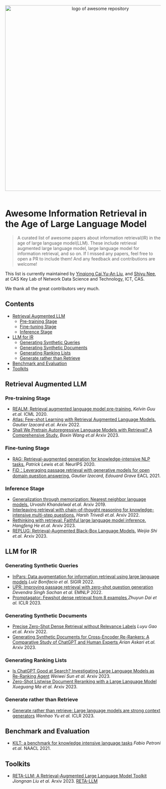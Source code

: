 <p align="center">
  <br>
  <img width="600" src="./imgs/IR with LLM.png" alt="logo of awesome repository">
  <br>
  <br>
</p>

# Awesome Information Retrieval in the Age of Large Language Model

> A curated list of awesome papers about information retrieval(IR) in the age of large language model(LLM). These include retrieval augmented large language model, large language model for information retrieval, and so on. If I missed any papers, feel free to open a PR to include them! And any feedback and contributions are welcome! 

This list is currently maintained by [Yinqiong Cai](https://caiyinqiong.github.io/resume/),[Yu-An Liu](https://davion-liu.github.io/), and [Shiyu Nee](https://shiyunee.github.io/), at CAS Key Lab of Network Data Science and Technology, ICT, CAS. 

We thank all the great contributors very much.

## Contents

- [Retrieval Augmented LLM](#retrieval-augmented-LLM)
	* [Pre-training Stage](#pre-training-stage)  
	* [Fine-tuning Stage](#fine-tuning-stage)        
	* [Inference Stage](#inference-stage) 
- [LLM for IR](#LLM-for-IR)
	* [Generating Synthetic Queries](#generating-synthetic-queries)  
	* [Generating Synthetic Documents](#generating-synthetic-documents) 
	* [Generating Ranking Lists](#generating-ranking-lists)       
	* [Generate rather than Retrieve](#generate-rather-than-retrieve) 
- [Benchmark and Evaluation](#benchmark-and-evaluation)
- [Toolkits](#toolkits)


## Retrieval Augmented LLM

### Pre-training Stage
- [REALM: Retrieval augmented language model pre-training.](http://proceedings.mlr.press/v119/guu20a/guu20a.pdf) *Kelvin Guu et.al.* ICML 2020.
- [Atlas: Few-shot Learning with Retrieval Augmented Language Models.](https://arxiv.org/pdf/2208.03299.pdf?trk=public_post_comment-text) *Gautier Izacard et.al.*  Arxiv 2022.
- [Shall We Pretrain Autoregressive Language Models with Retrieval? A Comprehensive Study.](https://arxiv.org/pdf/2304.06762) *Boxin Wang et.al* Arxiv 2023.

### Fine-tuning Stage

- [RAG: Retrieval-augmented generation for knowledge-intensive NLP tasks.](https://arxiv.org/pdf/2005.12989) *Patrick Lewis et.al.* NeurIPS 2020.
- [FiD：Leveraging passage retrieval with generative models for open domain question answering.](https://arxiv.org/pdf/2007.01282) *Gautier Izacard, Edouard Grave* EACL 2021.

### Inference Stage

- [Generalization through memorization: Nearest neighbor language models.](https://arxiv.org/pdf/1911.00172.pdf) *Urvashi Khandelwal et.al.* Arxiv 2019.
- [Interleaving retrieval with chain-of-thought reasoning for knowledge-intensive multi-step questions.](https://arxiv.org/pdf/2212.10509) *Harsh Trivedi et.al.* Arxiv 2022.
- [Rethinking with retrieval: Faithful large language model inference.](https://arxiv.org/pdf/2301.00303) *Hangfeng He et.al.* Arxiv 2023.
- [REPLUG: Retrieval-Augmented Black-Box Language Models.](https://arxiv.org/pdf/2301.12652) *Weijia Shi et.al.* Arxiv 2023.

## LLM for IR

### Generating Synthetic Queries

- [InPars: Data augmentation for information retrieval using large language models](https://arxiv.org/pdf/2202.05144) *Luiz Bonifacio et al.* SIGIR 2022.
- [UPR: Improving passage retrieval with zero-shot question generation](https://arxiv.org/pdf/2204.07496) *Devendra Singh Sachan et al.* EMNLP 2022.
- [Promptagator: Fewshot dense retrieval from 8 examples ](https://arxiv.org/pdf/2209.11755) *Zhuyun Dai et al.* ICLR 2023.

### Generating Synthetic Documents

- [Precise Zero-Shot Dense Retrieval without Relevance Labels](https://arxiv.org/pdf/2212.10496) *Luyu Gao et.al.* Arxiv 2022.
- [Generating Synthetic Documents for Cross-Encoder Re-Rankers: A Comparative Study of ChatGPT and Human Experts ](https://arxiv.org/pdf/2305.02320) *Arian Askari et.al.* Arxiv 2023.

### Generating Ranking Lists

- [Is ChatGPT Good at Search? Investigating Large Language Models as Re-Ranking Agent](https://arxiv.org/pdf/2304.09542) *Weiwei Sun et al.* Arxiv 2023.
- [Zero-Shot Listwise Document Reranking with a Large Language Model ](https://arxiv.org/pdf/2305.02156) *Xueguang Ma et al.* Arxiv 2023.

### Generate rather than Retrieve

- [Generate rather than retrieve: Large language models are strong context generators](https://arxiv.org/pdf/2209.10063) *Wenhao Yu et al.* ICLR 2023.


## Benchmark and Evaluation

- [KILT: a benchmark for knowledge intensive language tasks](https://arxiv.org/pdf/2009.02252) *Fabio Petroni et.al.* NAACL 2021.

## Toolkits

- [RETA-LLM: A Retrieval-Augmented Large Language Model Toolkit](https://arxiv.org/pdf/2306.05212) *Jiongnan Liu et al.* Arxiv 2023. [RETA-LLM](https://github.com/RUC-GSAI/YuLan-IR/tree/main/RETA-LLM)
